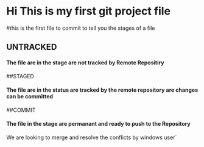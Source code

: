 # Hi This is my first git project file

#this is the first file to commit to tell you the stages of a file

## UNTRACKED
#### The file are in the stage are not tracked by  Remote Repositiry

##STAGED
#### The file are in the status are tracked by the remote repository are changes can be committed

##COMMIT
#### The file in the stage are permanant and ready to  push to the Repository

We are looking to merge and resolve the conflicts by windows user`
